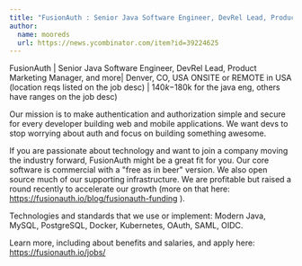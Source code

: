 ```yaml
---
title: "FusionAuth : Senior Java Software Engineer, DevRel Lead, Product Marketing Manager, and more"
author:
  name: mooreds
  url: https://news.ycombinator.com/item?id=39224625
---
```

FusionAuth | Senior Java Software Engineer, DevRel Lead, Product Marketing Manager, and more| Denver, CO, USA ONSITE or REMOTE in USA (location reqs listed on the job desc) | $140k-$180k for the java eng, others have ranges on the job desc)

Our mission is to make authentication and authorization simple and secure for every developer building web and mobile applications. We want devs to stop worrying about auth and focus on building something awesome.

If you are passionate about technology and want to join a company moving the industry forward, FusionAuth might be a great fit for you. Our core software is commercial with a &quot;free as in beer&quot; version. We also open source much of our supporting infrastructure. We are profitable but raised a round recently to accelerate our growth (more on that here: <a href="https:&#x2F;&#x2F;fusionauth.io&#x2F;blog&#x2F;fusionauth-funding" rel="nofollow">https:&#x2F;&#x2F;fusionauth.io&#x2F;blog&#x2F;fusionauth-funding</a> ).

Technologies and standards that we use or implement: Modern Java, MySQL, PostgreSQL, Docker, Kubernetes, OAuth, SAML, OIDC.

Learn more, including about benefits and salaries, and apply here: <a href="https:&#x2F;&#x2F;fusionauth.io&#x2F;jobs&#x2F;" rel="nofollow">https:&#x2F;&#x2F;fusionauth.io&#x2F;jobs&#x2F;</a>
